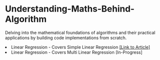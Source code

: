 # Understanding-Maths-Behind-Algorithm
Delving into the mathematical foundations of algorithms and their practical applications by building code implementations from scratch. 

<li> Linear Regression - Covers Simple Linear Regression 
    <a href="https://pr-peri.github.io/2023/06/22/linear-regression.html" title="Link to GitHub Repository">
        [Link to Article]
    </a>

</li>
<li> Linear Regression - Covers Multi Linear Regression [In-Progress]
</li>
